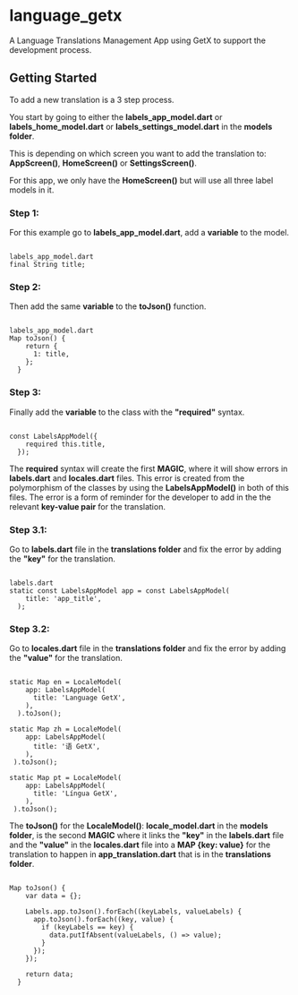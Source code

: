 # language_getx

A Language Translations Management App using GetX to support the development process.

## Getting Started

To add a new translation is a 3 step process. 

You start by going to either the **labels_app_model.dart** or **labels_home_model.dart** or **labels_settings_model.dart** in the **models folder**.

This is depending on which screen you want to add the translation to: **AppScreen()**, **HomeScreen()** or **SettingsScreen()**. 

For this app, we only have the **HomeScreen()** but will use all three label models in it.

### Step 1:
For this example go to **labels_app_model.dart**, add a **variable** to the model.
<pre lang="javascript"><code>
labels_app_model.dart
final String title;
</code></pre>

### Step 2:
Then add the same **variable** to the **toJson()** function.
<pre lang="javascript"><code>
labels_app_model.dart
Map<int, dynamic> toJson() {
    return {
      1: title,
    };
  }
</code></pre>

### Step 3:
Finally add the **variable** to the class with the **"required"** syntax.
<pre lang="javascript"><code>
const LabelsAppModel({
    required this.title,
  });
</code></pre>
The **required** syntax will create the first **MAGIC**, where it will show errors in **labels.dart** and **locales.dart** files.
This error is created from the polymorphism of the classes by using the **LabelsAppModel()** in both of this files.
The error is a form of reminder for the developer to add in the the relevant **key-value pair** for the translation.

### Step 3.1:
Go to **labels.dart** file in the **translations folder** and fix the error by adding the **"key"** for the translation.
<pre lang="javascript"><code>
labels.dart
static const LabelsAppModel app = const LabelsAppModel(
    title: 'app_title',
  );
</code></pre>

### Step 3.2:
Go to **locales.dart** file in the **translations folder** and fix the error by adding the **"value"** for the translation.
<pre lang="javascript"><code>
static Map<String, String> en = LocaleModel(
    app: LabelsAppModel(
      title: 'Language GetX',
    ),
  ).toJson();
    
static Map<String, String> zh = LocaleModel(
    app: LabelsAppModel(
      title: '语 GetX',
    ),
 ).toJson();
    
static Map<String, String> pt = LocaleModel(
    app: LabelsAppModel(
      title: 'Língua GetX',
    ),
 ).toJson();
</code></pre>

The **toJson()** for the **LocaleModel()**: **locale_model.dart** in the **models folder**, is the second **MAGIC** where it links the **"key"** in the **labels.dart** file and the **"value"** in the **locales.dart** file into a **MAP {key: value}** for the translation to happen in **app_translation.dart** that is in the **translations folder**.
<pre lang="javascript"><code>
Map<String, String> toJson() {
    var data = <String, String>{};

    Labels.app.toJson().forEach((keyLabels, valueLabels) {
      app.toJson().forEach((key, value) {
        if (keyLabels == key) {
          data.putIfAbsent(valueLabels, () => value);
        }
      });
    });

    return data;
  }
</code></pre>

